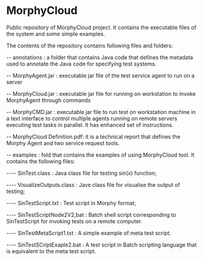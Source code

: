 # MorphyCloud

Public repository of MorphyCloud project. It contains the executable files of the system and some simple examples. 

The contents of the repository contains following files and folders:

-- annotations : a folder that contains Java code that defines the metadata used to annotate the Java code for specifying test systems. 

-- MorphyAgent.jar : executable jar file of the test service agent to run on a server

-- MorphyCloud.jar : executable jar file for running on workstation to invoke MorphyAgent through commands

-- MorphyCMD.jar : executable jar file to run test on workstation machine in a text interface to control multiple agents running on remote servers executing test tasks in parallel. It has enhanced set of instructions. 

-- MorphyCloud Definition.pdf: it is a technical report that defines the Morphy Agent and two service request tools. 

-- examples : fold that contains the examples of using MorphyCloud tool. It contains the following files: 

---- SinTest.class : Java class file for testing sin(x) function;

---- VisualizeOutputs.class : Jave class file for visualise the output of testing;

---- SinTestScript.txt : Test script in Morphy format;

---- SinTestScriptNode2V2,bat : Batch shell script corresponding to SinTestScript for invoking tests on a remote computer. 

---- SinTestMetaScript1.txt : A simple example of meta test script. 

---- SinTestSCriptExaple2.bat : A test script in Batch scripting language that is equivalent to the meta test script. 
